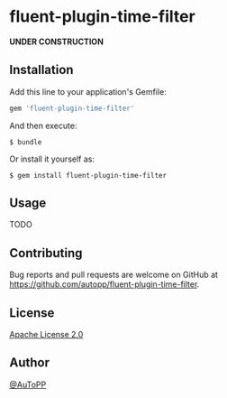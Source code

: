 # fluent-plugin-time-filter

**UNDER CONSTRUCTION**

## Installation

Add this line to your application's Gemfile:

```ruby
gem 'fluent-plugin-time-filter'
```

And then execute:

    $ bundle

Or install it yourself as:

    $ gem install fluent-plugin-time-filter

## Usage

TODO

## Contributing

Bug reports and pull requests are welcome on GitHub at https://github.com/autopp/fluent-plugin-time-filter.

## License

[Apache License 2.0](LICENSE.txt)

## Author

[@AuToPP](https://twitter.com/AuToPP)
